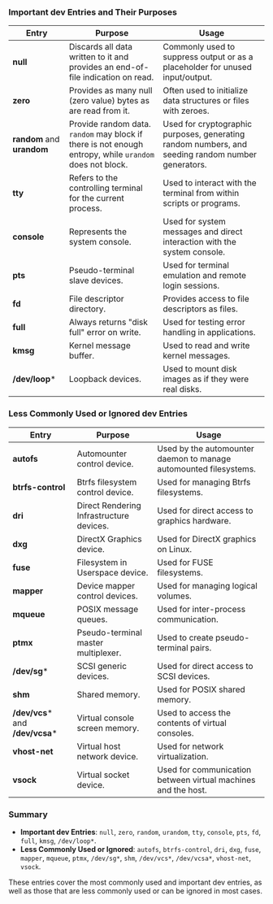 ### Important dev Entries and Their Purposes

| **Entry**       | **Purpose**                                                                 | **Usage**                                                                                     |
|-----------------|-----------------------------------------------------------------------------|-----------------------------------------------------------------------------------------------|
| **null**        | Discards all data written to it and provides an end-of-file indication on read. | Commonly used to suppress output or as a placeholder for unused input/output.                 |
| **zero**        | Provides as many null (zero value) bytes as are read from it.               | Often used to initialize data structures or files with zeroes.                                |
| **random** and **urandom** | Provide random data. `random` may block if there is not enough entropy, while `urandom` does not block. | Used for cryptographic purposes, generating random numbers, and seeding random number generators. |
| **tty**         | Refers to the controlling terminal for the current process.                 | Used to interact with the terminal from within scripts or programs.                           |
| **console**     | Represents the system console.                                              | Used for system messages and direct interaction with the system console.                      |
| **pts**         | Pseudo-terminal slave devices.                                              | Used for terminal emulation and remote login sessions.                                        |
| **fd**          | File descriptor directory.                                                  | Provides access to file descriptors as files.                                                 |
| **full**        | Always returns "disk full" error on write.                                  | Used for testing error handling in applications.                                              |
| **kmsg**        | Kernel message buffer.                                                      | Used to read and write kernel messages.                                                       |
| **/dev/loop***  | Loopback devices.                                                           | Used to mount disk images as if they were real disks.                                         |

### Less Commonly Used or Ignored dev Entries

| **Entry**       | **Purpose**                                                                 | **Usage**                                                                                     |
|-----------------|-----------------------------------------------------------------------------|-----------------------------------------------------------------------------------------------|
| **autofs**      | Automounter control device.                                                 | Used by the automounter daemon to manage automounted filesystems.                             |
| **btrfs-control** | Btrfs filesystem control device.                                          | Used for managing Btrfs filesystems.                                                          |
| **dri**         | Direct Rendering Infrastructure devices.                                    | Used for direct access to graphics hardware.                                                  |
| **dxg**         | DirectX Graphics device.                                                    | Used for DirectX graphics on Linux.                                                           |
| **fuse**        | Filesystem in Userspace device.                                             | Used for FUSE filesystems.                                                                    |
| **mapper**      | Device mapper control devices.                                              | Used for managing logical volumes.                                                            |
| **mqueue**      | POSIX message queues.                                                       | Used for inter-process communication.                                                         |
| **ptmx**        | Pseudo-terminal master multiplexer.                                         | Used to create pseudo-terminal pairs.                                                         |
| **/dev/sg***    | SCSI generic devices.                                                       | Used for direct access to SCSI devices.                                                       |
| **shm**         | Shared memory.                                                              | Used for POSIX shared memory.                                                                 |
| **/dev/vcs*** and **/dev/vcsa*** | Virtual console screen memory.                             | Used to access the contents of virtual consoles.                                              |
| **vhost-net**   | Virtual host network device.                                                | Used for network virtualization.                                                              |
| **vsock**       | Virtual socket device.                                                      | Used for communication between virtual machines and the host.                                 |

### Summary

- **Important dev Entries**: `null`, `zero`, `random`, `urandom`, `tty`, `console`, `pts`, `fd`, `full`, `kmsg`, `/dev/loop*`.
- **Less Commonly Used or Ignored**: `autofs`, `btrfs-control`, `dri`, `dxg`, `fuse`, `mapper`, `mqueue`, `ptmx`, `/dev/sg*`, `shm`, `/dev/vcs*`, `/dev/vcsa*`, `vhost-net`, `vsock`.

These entries cover the most commonly used and important dev entries, as well as those that are less commonly used or can be ignored in most cases.